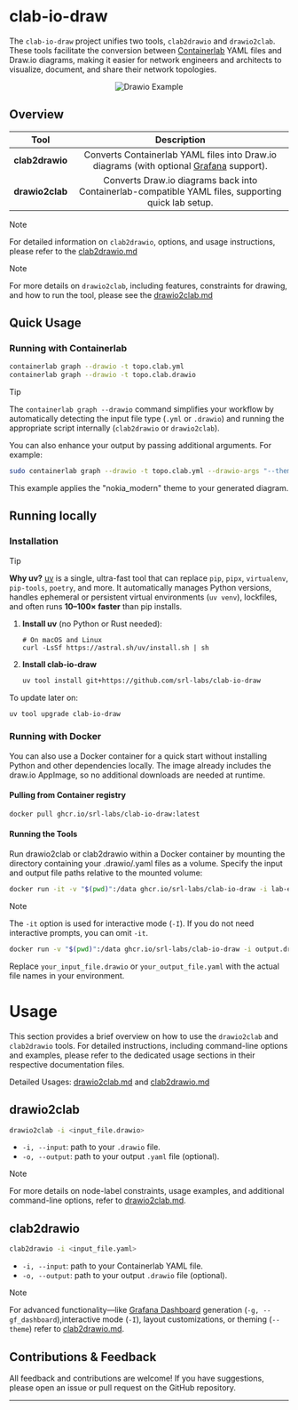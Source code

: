 # clab-io-draw

The `clab-io-draw` project unifies two tools, `clab2drawio` and `drawio2clab`. These tools facilitate the conversion between [Containerlab](https://github.com/srl-labs/containerlab) YAML files and Draw.io diagrams, making it easier for network engineers and architects to visualize, document, and share their network topologies.

<p align="center">
  <img src="./docs/img/st.clab.drawio.svg" alt="Drawio Example">
</p>



## Overview

|  Tool         |  Description                                                                                       |
| :-----------: | :------------------------------------------------------------------------------------------------: |
| **clab2drawio** | Converts Containerlab YAML files into Draw.io diagrams (with optional [Grafana](docs/grafana.md) support).  |
| **drawio2clab** | Converts Draw.io diagrams back into Containerlab-compatible YAML files, supporting quick lab setup.|


> [!NOTE]
> For detailed information on `clab2drawio`, options, and usage instructions, please refer to the [clab2drawio.md](docs/clab2drawio.md)

> [!NOTE]
> For more details on `drawio2clab`, including features, constraints for drawing, and how to run the tool, please see the [drawio2clab.md](docs/drawio2clab.md) 


## Quick Usage

### Running with Containerlab
```bash
containerlab graph --drawio -t topo.clab.yml
containerlab graph --drawio -t topo.clab.drawio
```

> [!TIP]  
> The `containerlab graph --drawio` command simplifies your workflow by automatically detecting the input file type (`.yml` or `.drawio`) and running the appropriate script internally (`clab2drawio` or `drawio2clab`).  
> 
> You can also enhance your output by passing additional arguments. For example:  
> ~~~bash
> sudo containerlab graph --drawio -t topo.clab.yml --drawio-args "--theme nokia_modern"
> ~~~  
> This example applies the "nokia_modern" theme to your generated diagram. 


## Running locally

### Installation

> [!TIP]
> **Why uv?**
> [uv](https://docs.astral.sh/uv) is a single, ultra-fast tool that can replace `pip`, `pipx`, `virtualenv`, `pip-tools`, `poetry`, and more. It automatically manages Python versions, handles ephemeral or persistent virtual environments (`uv venv`), lockfiles, and often runs **10–100× faster** than pip installs.

1. **Install uv** (no Python or Rust needed):
    ```
    # On macOS and Linux
    curl -LsSf https://astral.sh/uv/install.sh | sh
    ```

2. **Install clab-io-draw**
    ```bash
    uv tool install git+https://github.com/srl-labs/clab-io-draw
    ```

To update later on:
```bash
uv tool upgrade clab-io-draw
```

### Running with Docker

You can also use a Docker container for a quick start without installing Python and other dependencies locally. The image already includes the draw.io AppImage, so no additional downloads are needed at runtime.


#### Pulling from Container registry

```bash
docker pull ghcr.io/srl-labs/clab-io-draw:latest
```

#### Running the Tools

Run drawio2clab or clab2drawio within a Docker container by mounting the directory containing your .drawio/.yaml files as a volume. Specify the input and output file paths relative to the mounted volume:

```bash
docker run -it -v "$(pwd)":/data ghcr.io/srl-labs/clab-io-draw -i lab-examples/br01.clab.yml
```
> [!NOTE]
> The `-it` option is used for interactive mode (`-I`). 
> If you do not need interactive prompts, you can omit `-it`.

```bash
docker run -v "$(pwd)":/data ghcr.io/srl-labs/clab-io-draw -i output.drawio
```

Replace `your_input_file.drawio` or `your_output_file.yaml` with the
actual file names in your environment.




# Usage

This section provides a brief overview on how to use the `drawio2clab` and `clab2drawio` tools. For detailed instructions, including command-line options and examples, please refer to the dedicated usage sections in their respective documentation files.

Detailed Usages: [drawio2clab.md](docs/drawio2clab.md#usage) and [clab2drawio.md](docs/clab2drawio.md#usage)

## drawio2clab

```bash
drawio2clab -i <input_file.drawio>
```

- `-i, --input`: path to your `.drawio` file.
- `-o, --output`: path to your output `.yaml` file (optional).

> [!NOTE]
> For more details on node-label constraints, usage examples, and additional 
> command-line options, refer to 
> [drawio2clab.md](docs/drawio2clab.md#usage).

## clab2drawio

```bash
clab2drawio -i <input_file.yaml>
```

- `-i, --input`: path to your Containerlab YAML file.
- `-o, --output`: path to your output `.drawio` file (optional).

> [!NOTE]
> For advanced functionality—like 
> [Grafana Dashboard](docs/grafana.md) generation (`-g, --gf_dashboard`),interactive mode (`-I`), layout customizations, or theming (`--theme`) refer to [clab2drawio.md](docs/clab2drawio.md#usage).

## Contributions & Feedback

All feedback and contributions are welcome! If you have suggestions, please open an issue or pull request on the GitHub repository.

---